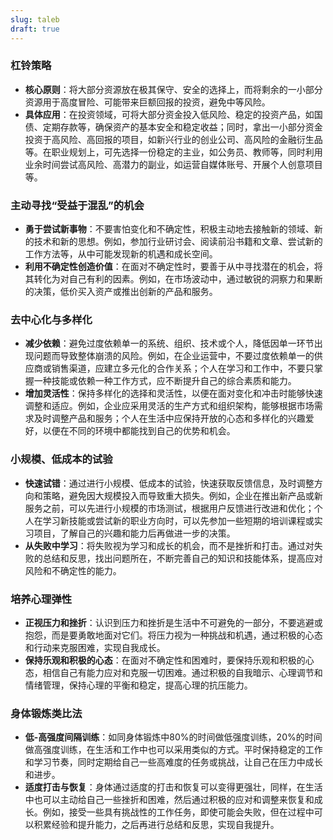 ```yaml
---
slug: taleb
draft: true
---
```



### 杠铃策略
- **核心原则**：将大部分资源放在极其保守、安全的选择上，而将剩余的一小部分资源用于高度冒险、可能带来巨额回报的投资，避免中等风险。
- **具体应用**：在投资领域，可将大部分资金投入低风险、稳定的投资产品，如国债、定期存款等，确保资产的基本安全和稳定收益；同时，拿出一小部分资金投资于高风险、高回报的项目，如新兴行业的创业公司、高风险的金融衍生品等。在职业规划上，可先选择一份稳定的主业，如公务员、教师等，同时利用业余时间尝试高风险、高潜力的副业，如运营自媒体账号、开展个人创意项目等。

### 主动寻找“受益于混乱”的机会
- **勇于尝试新事物**：不要害怕变化和不确定性，积极主动地去接触新的领域、新的技术和新的思想。例如，参加行业研讨会、阅读前沿书籍和文章、尝试新的工作方法等，从中可能发现新的机遇和成长空间。
- **利用不确定性创造价值**：在面对不确定性时，要善于从中寻找潜在的机会，将其转化为对自己有利的因素。例如，在市场波动中，通过敏锐的洞察力和果断的决策，低价买入资产或推出创新的产品和服务。

### 去中心化与多样化
- **减少依赖**：避免过度依赖单一的系统、组织、技术或个人，降低因单一环节出现问题而导致整体崩溃的风险。例如，在企业运营中，不要过度依赖单一的供应商或销售渠道，应建立多元化的合作关系；个人在学习和工作中，不要只掌握一种技能或依赖一种工作方式，应不断提升自己的综合素质和能力。
- **增加灵活性**：保持多样化的选择和灵活性，以便在面对变化和冲击时能够快速调整和适应。例如，企业应采用灵活的生产方式和组织架构，能够根据市场需求及时调整产品和服务；个人在生活中应保持开放的心态和多样化的兴趣爱好，以便在不同的环境中都能找到自己的优势和机会。

### 小规模、低成本的试验
- **快速试错**：通过进行小规模、低成本的试验，快速获取反馈信息，及时调整方向和策略，避免因大规模投入而导致重大损失。例如，企业在推出新产品或新服务之前，可以先进行小规模的市场测试，根据用户反馈进行改进和优化；个人在学习新技能或尝试新的职业方向时，可以先参加一些短期的培训课程或实习项目，了解自己的兴趣和能力后再做进一步的决策。
- **从失败中学习**：将失败视为学习和成长的机会，而不是挫折和打击。通过对失败的总结和反思，找出问题所在，不断完善自己的知识和技能体系，提高应对风险和不确定性的能力。

### 培养心理弹性
- **正视压力和挫折**：认识到压力和挫折是生活中不可避免的一部分，不要逃避或抱怨，而是要勇敢地面对它们。将压力视为一种挑战和机遇，通过积极的心态和行动来克服困难，实现自我成长。
- **保持乐观和积极的心态**：在面对不确定性和困难时，要保持乐观和积极的心态，相信自己有能力应对和克服一切困难。通过积极的自我暗示、心理调节和情绪管理，保持心理的平衡和稳定，提高心理的抗压能力。

### 身体锻炼类比法
- **低-高强度间隔训练**：如同身体锻炼中80%的时间做低强度训练，20%的时间做高强度训练，在生活和工作中也可以采用类似的方式。平时保持稳定的工作和学习节奏，同时定期给自己一些高难度的任务或挑战，让自己在压力中成长和进步。
- **适度打击与恢复**：身体通过适度的打击和恢复可以变得更强壮，同样，在生活中也可以主动给自己一些挫折和困难，然后通过积极的应对和调整来恢复和成长。例如，接受一些具有挑战性的工作任务，即使可能会失败，但在过程中可以积累经验和提升能力，之后再进行总结和反思，实现自我提升。
